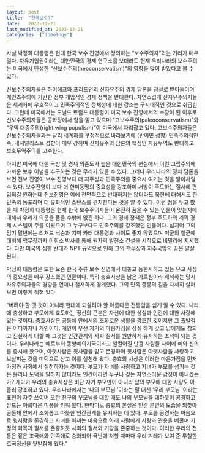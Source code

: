 ```yaml
---
layout: post
title:  "한국보수?"
date:   2023-12-21
last_modified_at: 2023-12-21
categories: ["ideology"]
---
```


사실 박정희 대통령은 현대 한국 보수 진영에서 정의하는 “보수주의자”와는 거리가 매우 멀다. 자유기업원이라는 대한민국의 경제 연구소를 보더라도 현재 우리나라의 보수주의는 미국에서 탄생한 “신보수주의(neoconservatism)”의 영향을 많이 받았다고 볼 수 있다. 

신보수주의자들은 하이에크와 프리드먼의 신자유주의 경제 담론을 정설로 받아들이며 케인즈주의에 기반한 정부 개입적인 경제 정책을 반대한다. 자연스럽게 신자유주의자들은 세계화에 우호적이고 민족주의적인 정체성에 대한 강조는 구시대적인 것으로 취급한다. 그런데 미국에서는 도널드 트럼프 대통령이 미국 보수 진영에서의 수장이 된 이후로 신보수주의자들은 공화당에서 힘을 잃고 있으며 “고보수주의(paleoconservatism)”와 “우익 대중주의(right wing populism)”이 미국에서 자리잡고 있다. 고보수주의자들은 신보수주의자들과는 달리 세계화를 부정적으로 바라보기에 (반이민 성향) 민족주의적인 즉, 내셔널리스트 성향이 매우 강하며 신자유주의 담론의 핵심인 자유무역도 반대하고 보호무역주의를 고수한다. 

하지만 미국에 대한 국방 및 경제 의존도가 높은 대한민국의 현실에서 이런 고립주의에 가까운 보수 이념을 추구하는 것은 무리가 있을 수 있다. 그러나 우리나라의 정치 담론을 보면 진보 진영이 보수 진영보다 더 자주성과 민족주의를 중요시 여기는 것을 알아차릴 수 있다. 보수진영이 보다 더 한미동맹의 중요성을 강조하며 서방이 주도하는 질서에 편입되길 원하는데 진보진영은 이에 전면적으로 반대하지는 않더라도 북한에 대해서도 한민족의 동포라며 더 유화적인 스탠스를 견지한다는 것을 알 수 있다. 이런 점을 두고 봤을 때 박정희 대통령은 현재 한국 보수주의자들이 온전히 품을 수 있는 인물이 맞는지에 대해서 우리가 의문을 품을 수밖에 없긴 하다. 그의 경제 정책은 정부 주도하의 계획 경제 시스템이 주를 이뤘으며 그 누구보다도 민족주의를 강조했던 인물이다. 심지어 그의 임기 말년에는 리처드 닉슨과 지미 카터 대통령과 사이도 좋지 않았으며 미군의 철군에 대비해 핵무장까지 이휘소 박사를 통해 원자력 발전소 건설을 시작으로 비밀리에 지시했다. 다만 미국의 심한 반대와 NPT 규약으로 인해 그의 핵무장과 자주국방의 꿈은 말살된다.

박정희 대통령은 또한 요즘 한국 주류 보수 진영에서 대놓고 등한시하고 있는 유교 사상의 중요성을 매우 강조했던 인물이다. 특히 충효사상을 낡은 가르침이라 배척하는 당시 자유주의자들의 경향을 언제나 철저하게 경계했다. 그의 민족 중흥의 길을 자세히 살펴보면 이렇게 적혀 있다

“버려야 할 옛 것이 아니라 현대에 되살려야 할 아름다운 전통임을 쉽게 알 수 있다. 나라에 충성하고 부모에게 효도하는 정신의 근본은 자신에 대한 성실과 인간에 대한 사랑에 있는 것이다. 충효사상은 공동체 안에서의 조화로운 생활을 강조한 것이지만 그 출발점은 어디까지나 개인이다. 개인이 우선 자기의 마음가짐을 성실 하게 갖고 남에게도 참되고 진실하게 대할 때 그것은 인간관계와 사회 질서를 원만하게 유지하는 초석이 되는 것이다. 우리나라는 예로부터 동방예의지국이라고 일컬어질 만큼 사람들 사이에 예와 신의를 중시해 왔으며, 아랫사람은 윗사람을 믿고 존경하며 윗사람은 아랫사람을 사랑하고 보살피는 것을 미덕으로 삼고 이를 실천해 왔다. 충효의 사상은 이러한 마음가짐을 먼저 가정과 사회에서 실천하자는 것이다. 부모가 자녀를 사랑하고 자녀가 부모를 섬기는 것은 윤리나 도덕을 말하지 않더라도 인간이라면 누구나 갖는 자연스러운 감정이 아니겠는가? 게다가 우리의 충효사상은 비단 자기 부모만이 아니라 남의 부모에 대한 사랑도 아울러 강조하고 있다. 우리나라에서는 ‘나의 부모님 ’이라는 말 대신 ‘우리 부모님 ’이라는 표현이 자주 쓰이며 또한 친구의 부모님을 대할 때도 나의 부모님을 대하듯이 공경하고 받드는 아름다운 미풍을 키워 왔다. 한마디로 충효의 본질은 인간 본연의 모습을 되찾아 공동체 안에서 조화롭고 따뜻한 인간관계를 유지하는 데 있다. 부모를 공경하는 마음으로 윗사람을 존경하고 자녀를 아끼는 마음으로 아래 사람에게 사랑과 관용을 베풀며 가정의 화목과 질서를 존중하듯 사회의 질서와 기강을 존중하는 것이다. 이러한 우리의 전통은 짙은 조국애와 민족애로 승화되어 국난에 처할 때마다 우리 겨레가 보여 준 투철한 호국정신을 뒷받침해 왔다.”
